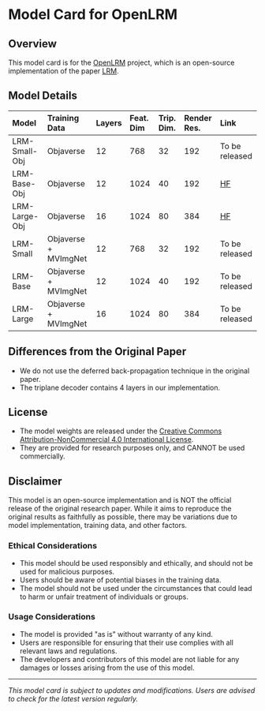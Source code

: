 # Model Card for OpenLRM

## Overview

This model card is for the [OpenLRM](https://github.com/OpenLRM/OpenLRM) project, which is an open-source implementation of the paper [LRM](https://arxiv.org/abs/2311.04400).

## Model Details

| Model | Training Data | Layers | Feat. Dim | Trip. Dim. | Render Res. | Link |
| :--- | :--- | :--- | :--- | :--- | :--- | :--- |
| LRM-Small-Obj | Objaverse | 12 | 768 | 32 | 192 | To be released |
| LRM-Base-Obj | Objaverse | 12 | 1024 | 40 | 192 | [HF](https://huggingface.co/zxhezexin/OpenLRM) |
| LRM-Large-Obj | Objaverse | 16 | 1024 | 80 | 384 | [HF](https://huggingface.co/zxhezexin/OpenLRM) |
| LRM-Small | Objaverse + MVImgNet | 12 | 768 | 32 | 192 | To be released |
| LRM-Base | Objaverse + MVImgNet | 12 | 1024 | 40 | 192 | To be released |
| LRM-Large | Objaverse + MVImgNet | 16 | 1024 | 80 | 384 | To be released |

## Differences from the Original Paper

- We do not use the deferred back-propagation technique in the original paper.
- The triplane decoder contains 4 layers in our implementation.

## License

- The model weights are released under the [Creative Commons Attribution-NonCommercial 4.0 International License](LICENSE_WEIGHT).
- They are provided for research purposes only, and CANNOT be used commercially.

## Disclaimer

This model is an open-source implementation and is NOT the official release of the original research paper. While it aims to reproduce the original results as faithfully as possible, there may be variations due to model implementation, training data, and other factors.

### Ethical Considerations

- This model should be used responsibly and ethically, and should not be used for malicious purposes.
- Users should be aware of potential biases in the training data.
- The model should not be used under the circumstances that could lead to harm or unfair treatment of individuals or groups.

### Usage Considerations

- The model is provided "as is" without warranty of any kind.
- Users are responsible for ensuring that their use complies with all relevant laws and regulations.
- The developers and contributors of this model are not liable for any damages or losses arising from the use of this model.

---

*This model card is subject to updates and modifications. Users are advised to check for the latest version regularly.*
